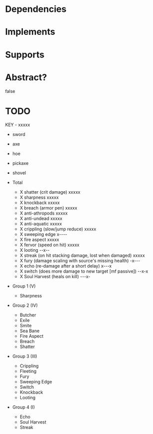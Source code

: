 # Dependencies

# Implements

# Supports

# Abstract?
false

# TODO

KEY - xxxxx
- sword
- axe
- hoe
- pickaxe
- shovel

- Total
    * X shatter (crit damage) xxxxx
    * X sharpness xxxxx
    * X knockback xxxxx
    * X breach (armor pen) xxxxx
    * X anti-athropods xxxxx
    * X anti-undead xxxxx
    * X anti-aquatic xxxxx
    * X crippling (slow/jump reduce) xxxxx
    * X sweeping edge x----
    * X fire aspect xxxxx
    * X fervor (speed on hit) xxxxx
    * X looting --x--
    * X streak (on hit stacking damage, lost when damaged) xxxxx
    * X fury (damage scaling with source's missing health) -x---
    * X echo (re-damage after a short delay) x---x
    * X switch (does more damage to new target [mf passive]) --x-x
    * X Soul Harvest (heals on kill) ---x-

- Group 1 (V)
    * Sharpness

- Group 2 (IV)
    * Butcher
    * Exile
    * Smite
    * Sea Bane
    * Fire Aspect
    * Breach
    * Shatter

- Group 3 (III)
    * Crippling
    * Fleeting
    * Fury
    * Sweeping Edge
    * Switch
    * Knockback
    * Looting

- Group 4 (I)
    * Echo
    * Soul Harvest
    * Streak